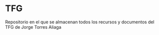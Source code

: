# TFG
Repositorio en el que se almacenan todos los recursos y documentos del TFG de Jorge Torres Aliaga
